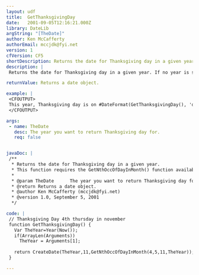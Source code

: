 ```yaml
---
layout: udf
title:  GetThanksgivingDay
date:   2001-09-05T12:16:21.000Z
library: DateLib
argString: "[TheDate]"
author: Ken McCafferty
authorEmail: mccjdk@fyi.net
version: 1
cfVersion: CF5
shortDescription: Returns the date for Thanksgiving day in a given year.
description: |
 Returns the date for Thanksgiving day in a given year. If no year is specified, defaults to current year.

returnValue: Returns a date object.

example: |
 <CFOUTPUT>
 This year, Thanksgiving day is on #DateFormat(GetThanksgivingDay(), 'dddd, mmm dd')#.
 </CFOUTPUT>

args:
 - name: TheDate
   desc: The year you want to return Thanksgiving day for.
   req: false


javaDoc: |
 /**
  * Returns the date for Thanksgiving day in a given year.
  * This function requires the GetNthOccOfDayInMonth() function available from the DateLib library.
  * 
  * @param TheDate      The year you want to return Thanksgiving day for. 
  * @return Returns a date object. 
  * @author Ken McCafferty (mccjdk@fyi.net) 
  * @version 1.0, September 5, 2001 
  */

code: |
 // Thanksgiving Day 4th thursday in november
 function GetThanksgivingDay() {
   Var TheYear=Year(Now());
   if(ArrayLen(Arguments)) 
     TheYear = Arguments[1];
 
   return CreateDate(TheYear,11,GetNthOccOfDayInMonth(4,5,11,TheYear));
 }

---
```


